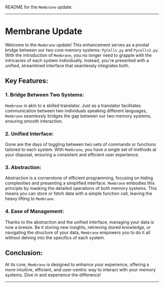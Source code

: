 README for the `Membrane` update:

---

# Membrane Update

Welcome to the `Membrane` update! This enhancement serves as a pivotal bridge between our two core memory systems: `PyCells.py` and `Pycells2.py`. With the introduction of `Membrane`, you no longer need to grapple with the intricacies of each system individually. Instead, you're presented with a unified, streamlined interface that seamlessly integrates both.

## Key Features:

### 1. **Bridge Between Two Systems**:
`Membrane` is akin to a skilled translator. Just as a translator facilitates communication between two individuals speaking different languages, `Membrane` seamlessly bridges the gap between our two memory systems, ensuring smooth interaction.

### 2. **Unified Interface**:
Gone are the days of toggling between two sets of commands or functions tailored to each system. With `Membrane`, you have a single set of methods at your disposal, ensuring a consistent and efficient user experience.

### 3. **Abstraction**:
Abstraction is a cornerstone of efficient programming, focusing on hiding complexities and presenting a simplified interface. `Membrane` embodies this principle by masking the detailed operations of both memory systems. This means you can store or fetch data with a simple function call, leaving the heavy lifting to `Membrane`.

### 4. **Ease of Management**:
Thanks to the abstraction and the unified interface, managing your data is now a breeze. Be it storing new insights, retrieving stored knowledge, or navigating the structure of your data, `Membrane` empowers you to do it all without delving into the specifics of each system.

## Conclusion:
At its core, `Membrane` is designed to enhance your experience, offering a more intuitive, efficient, and user-centric way to interact with your memory systems. Dive in and experience the difference!

--- 
